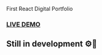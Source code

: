First React Digital Portfolio



### <a href="https://viktorstankoski.herokuapp.com">LIVE DEMO</a>

## Still in development ⚙️🚀



